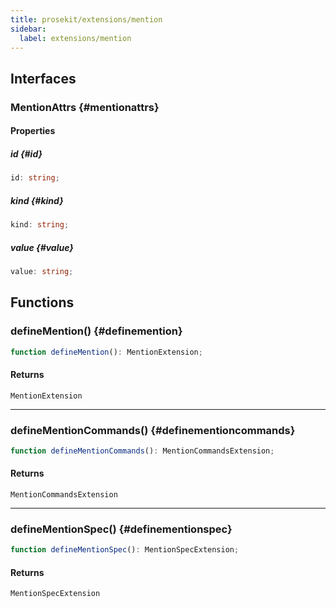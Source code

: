 ```yaml
---
title: prosekit/extensions/mention
sidebar:
  label: extensions/mention
---
```


<!-- DEBUG memberWithGroups 1 -->

<!-- DEBUG memberWithGroups 4 -->

<!-- DEBUG memberWithGroups 7 -->

<!-- DEBUG memberWithGroups 8 -->

<!-- DEBUG memberWithGroups 9 -->

## Interfaces

### MentionAttrs {#mentionattrs}

<!-- DEBUG memberWithGroups 1 -->

<!-- DEBUG memberWithGroups 4 -->

<!-- DEBUG memberWithGroups 7 -->

<!-- DEBUG memberWithGroups 8 -->

<!-- DEBUG memberWithGroups 9 -->

#### Properties

##### id {#id}

```ts
id: string;
```

<!-- DEBUG inheritance start kind=1024 -->

##### kind {#kind}

```ts
kind: string;
```

<!-- DEBUG inheritance start kind=1024 -->

##### value {#value}

```ts
value: string;
```

<!-- DEBUG inheritance start kind=1024 -->

<!-- DEBUG memberWithGroups 10 -->

## Functions

### defineMention() {#definemention}

```ts
function defineMention(): MentionExtension;
```

#### Returns

`MentionExtension`

<!-- DEBUG inheritance start kind=4096 -->

***

### defineMentionCommands() {#definementioncommands}

```ts
function defineMentionCommands(): MentionCommandsExtension;
```

#### Returns

`MentionCommandsExtension`

<!-- DEBUG inheritance start kind=4096 -->

***

### defineMentionSpec() {#definementionspec}

```ts
function defineMentionSpec(): MentionSpecExtension;
```

#### Returns

`MentionSpecExtension`

<!-- DEBUG inheritance start kind=4096 -->

<!-- DEBUG memberWithGroups 10 -->
